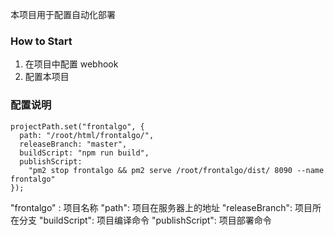 本项目用于配置自动化部署

### How to Start

1. 在项目中配置 webhook
2. 配置本项目

### 配置说明

```
projectPath.set("frontalgo", {
  path: "/root/html/frontalgo/",
  releaseBranch: "master",
  buildScript: "npm run build",
  publishScript:
    "pm2 stop frontalgo && pm2 serve /root/frontalgo/dist/ 8090 --name frontalgo"
});

```

"frontalgo" : 项目名称
"path": 项目在服务器上的地址
"releaseBranch": 项目所在分支
"buildScript": 项目编译命令
"publishScript": 项目部署命令

